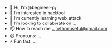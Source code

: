 - 👋 Hi, I’m @begineer-py
- 👀 I’m interested in hacktool
- 🌱 I’m currently learning web_attack
- 💞️ I’m looking to collaborate on ...
- 📫 How to reach me ...pythonuseful@gmail.com
- 😄 Pronouns: ...
- ⚡ Fun fact: ...

<!---
begineer-py/begineer-py is a ✨ special ✨ repository because its `README.md` (this file) appears on your GitHub profile.
You can click the Preview link to take a look at your changes.
--->
